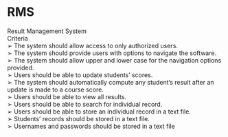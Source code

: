 # RMS
Result Management System <br>
Criteria <br>
➢ The system should allow access to only authorized users. <br>
➢ The system should provide users with options to navigate the software. <br>
➢ The system should allow upper and lower case for the navigation options provided.<br>
➢ Users should be able to update students’ scores. <br>
➢ The system should automatically compute any student’s result after an update is made to a course score. <br>
➢ Users should be able to view all results. <br>
➢ Users should be able to search for individual record. <br>
➢ Users should be able to store an individual record in a text file. <br>
➢ Students’ records should be stored in a text file. <br>
➢ Usernames and passwords should be stored in a text file <br>
